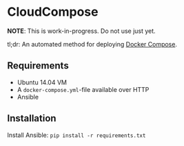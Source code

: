 # CloudCompose

**NOTE**: This is work-in-progress. Do not use just yet.

tl;dr: An automated method for deploying [Docker Compose](https://docs.docker.com/compose/).

## Requirements

 * Ubuntu 14.04 VM
 * A `docker-compose.yml`-file available over HTTP
 * Ansible

## Installation

Install Ansible:
`pip install -r requirements.txt`

